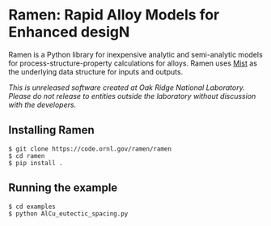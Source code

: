 # Ramen: Rapid Alloy Models for Enhanced desigN
Ramen is a Python library for inexpensive analytic and semi-analytic models for process-structure-property calculations for alloys. Ramen uses [Mist](https://code.ornl.gov/mist/mist) as the underlying data structure for inputs and outputs.

*This is unreleased software created at Oak Ridge National Laboratory. Please do not release to entities outside the laboratory without discussion with the developers.*

## Installing Ramen
```
$ git clone https://code.ornl.gov/ramen/ramen
$ cd ramen
$ pip install .
```

## Running the example
```
$ cd examples
$ python AlCu_eutectic_spacing.py
```